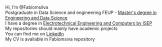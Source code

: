 Hi, I’m @Fabiomsilva <br/> 
Postgraduate in Data Science and engineering FEUP - [Master's degree in Engineering and Data Science](https://sigarra.up.pt/feup/pt/cur_geral.cur_view?pv_curso_id=20521&pv_origem=CAND) <br/> 
I have a degree in [Electrotechnical Engineering and Computers by ISEP](https://www.isep.ipp.pt/Course/Course/23) <br/>
My repositories should mainly have academic projects <br/>
You can find me on [LinkedIn](https://www.linkedin.com/in/fabiomotasilva/) <br/>
My CV is available in Fabiomsiva repository <br/>
